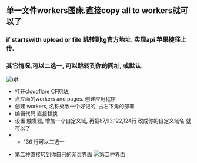 ## 单一文件workers图床.直接copy all to  workers就可以了
### if startswith  upload or file  跳转到tg官方地址. 实现api 苹果捷径上传. 
### 其它情况,可以二选一, 可以跳转到你的网址, 或默认.

 
 ![ujf](https://pichub.51xmi.com/file/31c49357111e7830858cb.png)
 
- 打开cloudflare CF网站, 
- 点左面的workers and pages. 创建应用程序 
- 创建 workers, 名称处改一个好记的, 占右下角的部署 
- 编辑代码 直接替换
- 设置 触发器, 增加一个自定义域, 再把87,93,122,124行 改成你的自定义域名 就可以了
- - 136 行可以二选一
+ 第二种直接转到你自己的网页界面
![第二种界面]( https://pichub.51xmi.com/file/fc4416675856c796fdbd1.png)
